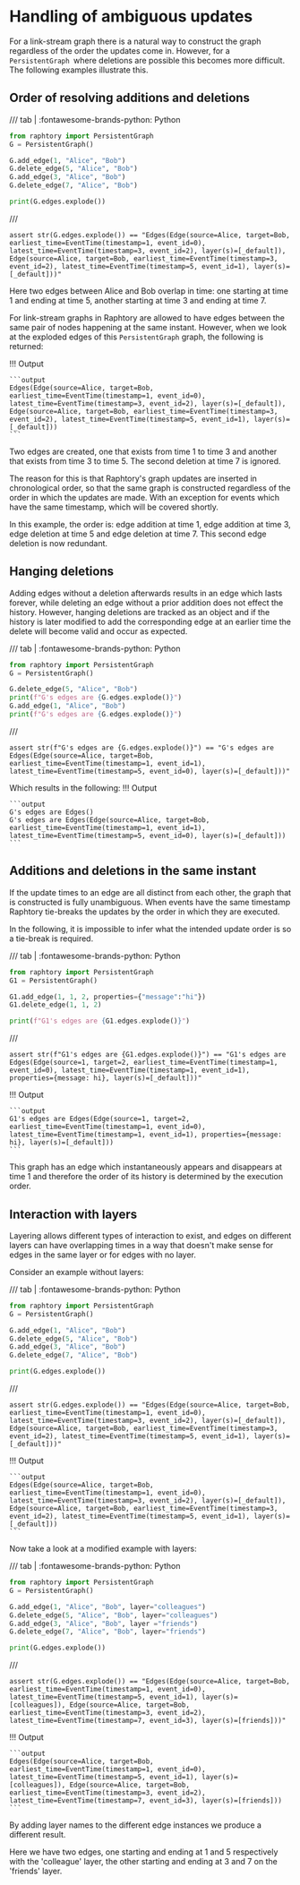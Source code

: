 # Handling of ambiguous updates

For a link-stream graph there is a natural way to construct the graph regardless of the order the updates come in. However, for a `PersistentGraph `where deletions are possible this becomes more difficult. The following examples illustrate this.

## Order of resolving additions and deletions

/// tab | :fontawesome-brands-python: Python
```python
from raphtory import PersistentGraph
G = PersistentGraph()

G.add_edge(1, "Alice", "Bob")
G.delete_edge(5, "Alice", "Bob")
G.add_edge(3, "Alice", "Bob")
G.delete_edge(7, "Alice", "Bob")

print(G.edges.explode())
```
///


```{.python continuation hide}
assert str(G.edges.explode()) == "Edges(Edge(source=Alice, target=Bob, earliest_time=EventTime(timestamp=1, event_id=0), latest_time=EventTime(timestamp=3, event_id=2), layer(s)=[_default]), Edge(source=Alice, target=Bob, earliest_time=EventTime(timestamp=3, event_id=2), latest_time=EventTime(timestamp=5, event_id=1), layer(s)=[_default]))"
```

Here two edges between Alice and Bob overlap in time: one starting at time 1 and ending at time 5, another starting at time 3 and ending at time 7.

For link-stream graphs in Raphtory are allowed to have edges between the same pair of nodes happening at the same instant. However, when we look at the exploded edges of this `PersistentGraph` graph, the following is returned:

!!! Output

    ```output
    Edges(Edge(source=Alice, target=Bob, earliest_time=EventTime(timestamp=1, event_id=0), latest_time=EventTime(timestamp=3, event_id=2), layer(s)=[_default]), Edge(source=Alice, target=Bob, earliest_time=EventTime(timestamp=3, event_id=2), latest_time=EventTime(timestamp=5, event_id=1), layer(s)=[_default]))
    ```

Two edges are created, one that exists from time 1 to time 3 and another that exists from time 3 to time 5. The second deletion at time 7 is ignored.

The reason for this is that Raphtory's graph updates are inserted in chronological order, so that the same graph is constructed regardless of the order in which the updates are made. With an exception for events which have the same timestamp, which will be covered shortly.

In this example, the order is: edge addition at time 1, edge addition at time 3, edge deletion at time 5 and edge deletion at time 7. This second edge deletion is now redundant.

## Hanging deletions

Adding edges without a deletion afterwards results in an edge which lasts forever, while deleting an edge without a prior addition does not effect the history. However, hanging deletions are tracked as an object and if the history is later modified to add the corresponding edge at an earlier time the delete will become valid and occur as expected.

/// tab | :fontawesome-brands-python: Python
```python
from raphtory import PersistentGraph
G = PersistentGraph()

G.delete_edge(5, "Alice", "Bob")
print(f"G's edges are {G.edges.explode()}")
G.add_edge(1, "Alice", "Bob")
print(f"G's edges are {G.edges.explode()}")
```
///

```{.python continuation hide}
assert str(f"G's edges are {G.edges.explode()}") == "G's edges are Edges(Edge(source=Alice, target=Bob, earliest_time=EventTime(timestamp=1, event_id=1), latest_time=EventTime(timestamp=5, event_id=0), layer(s)=[_default]))"
```

Which results in the following:
!!! Output

    ```output
    G's edges are Edges()
    G's edges are Edges(Edge(source=Alice, target=Bob, earliest_time=EventTime(timestamp=1, event_id=1), latest_time=EventTime(timestamp=5, event_id=0), layer(s)=[_default]))
    ```

## Additions and deletions in the same instant

If the update times to an edge are all distinct from each other, the graph that is constructed is fully unambiguous. When events have the same timestamp Raphtory tie-breaks the updates by the order in which they are executed.

In the following, it is impossible to infer what the intended update order is so a tie-break is required.

/// tab | :fontawesome-brands-python: Python
```python
from raphtory import PersistentGraph
G1 = PersistentGraph()

G1.add_edge(1, 1, 2, properties={"message":"hi"})
G1.delete_edge(1, 1, 2)

print(f"G1's edges are {G1.edges.explode()}")
```
///

```{.python continuation hide}
assert str(f"G1's edges are {G1.edges.explode()}") == "G1's edges are Edges(Edge(source=1, target=2, earliest_time=EventTime(timestamp=1, event_id=0), latest_time=EventTime(timestamp=1, event_id=1), properties={message: hi}, layer(s)=[_default]))"
```

!!! Output

    ```output
    G1's edges are Edges(Edge(source=1, target=2, earliest_time=EventTime(timestamp=1, event_id=0), latest_time=EventTime(timestamp=1, event_id=1), properties={message: hi}, layer(s)=[_default]))
    ```

This graph has an edge which instantaneously appears and disappears at time 1 and therefore the order of its history is determined by the execution order.

## Interaction with layers

Layering allows different types of interaction to exist, and edges on different layers can have overlapping times in a way that doesn't make sense for edges in the same layer or for edges with no layer.

Consider an example without layers:

/// tab | :fontawesome-brands-python: Python
```python
from raphtory import PersistentGraph
G = PersistentGraph()

G.add_edge(1, "Alice", "Bob")
G.delete_edge(5, "Alice", "Bob")
G.add_edge(3, "Alice", "Bob")
G.delete_edge(7, "Alice", "Bob")

print(G.edges.explode())
```
///

```{.python continuation hide}
assert str(G.edges.explode()) == "Edges(Edge(source=Alice, target=Bob, earliest_time=EventTime(timestamp=1, event_id=0), latest_time=EventTime(timestamp=3, event_id=2), layer(s)=[_default]), Edge(source=Alice, target=Bob, earliest_time=EventTime(timestamp=3, event_id=2), latest_time=EventTime(timestamp=5, event_id=1), layer(s)=[_default]))"
```

!!! Output

    ```output
    Edges(Edge(source=Alice, target=Bob, earliest_time=EventTime(timestamp=1, event_id=0), latest_time=EventTime(timestamp=3, event_id=2), layer(s)=[_default]), Edge(source=Alice, target=Bob, earliest_time=EventTime(timestamp=3, event_id=2), latest_time=EventTime(timestamp=5, event_id=1), layer(s)=[_default]))
    ```

Now take a look at a  modified example with layers:

/// tab | :fontawesome-brands-python: Python
```python
from raphtory import PersistentGraph
G = PersistentGraph()

G.add_edge(1, "Alice", "Bob", layer="colleagues")
G.delete_edge(5, "Alice", "Bob", layer="colleagues")
G.add_edge(3, "Alice", "Bob", layer ="friends")
G.delete_edge(7, "Alice", "Bob", layer="friends")

print(G.edges.explode())
```
///

```{.python continuation hide}
assert str(G.edges.explode()) == "Edges(Edge(source=Alice, target=Bob, earliest_time=EventTime(timestamp=1, event_id=0), latest_time=EventTime(timestamp=5, event_id=1), layer(s)=[colleagues]), Edge(source=Alice, target=Bob, earliest_time=EventTime(timestamp=3, event_id=2), latest_time=EventTime(timestamp=7, event_id=3), layer(s)=[friends]))"
```

!!! Output

    ```output
    Edges(Edge(source=Alice, target=Bob, earliest_time=EventTime(timestamp=1, event_id=0), latest_time=EventTime(timestamp=5, event_id=1), layer(s)=[colleagues]), Edge(source=Alice, target=Bob, earliest_time=EventTime(timestamp=3, event_id=2), latest_time=EventTime(timestamp=7, event_id=3), layer(s)=[friends]))
    ```

By adding layer names to the different edge instances we produce a different result.

Here we have two edges, one starting and ending at 1 and 5 respectively with the 'colleague' layer, the other starting and ending at 3 and 7 on the 'friends' layer.
